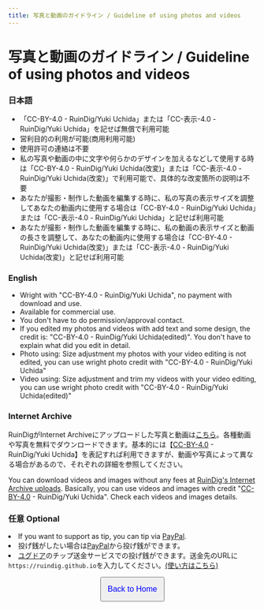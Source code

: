 ```yaml
---
title: 写真と動画のガイドライン / Guideline of using photos and videos
---
```


# 写真と動画のガイドライン / Guideline of using photos and videos

### 日本語

* 「CC-BY-4.0 - RuinDig/Yuki Uchida」または「CC-表示-4.0 - RuinDig/Yuki Uchida」を記せば無償で利用可能
* 営利目的の利用が可能(商用利用可能)
* 使用許可の連絡は不要
* 私の写真や動画の中に文字や何らかのデザインを加えるなどして使用する時は「CC-BY-4.0 - RuinDig/Yuki Uchida(改変)」または「CC-表示-4.0 - RuinDig/Yuki Uchida(改変)」で利用可能で、具体的な改変箇所の説明は不要
* あなたが撮影・制作した動画を編集する時に、私の写真の表示サイズを調整してあなたの動画内に使用する場合は「CC-BY-4.0 - RuinDig/Yuki Uchida」または「CC-表示-4.0 - RuinDig/Yuki Uchida」と記せば利用可能
* あなたが撮影・制作した動画を編集する時に、私の動画の表示サイズと動画の長さを調整して、あなたの動画内に使用する場合は「CC-BY-4.0 - RuinDig/Yuki Uchida(改変)」または「CC-表示-4.0 - RuinDig/Yuki Uchida(改変)」と記せば利用可能

### English

* Wright with "CC-BY-4.0 - RuinDig/Yuki Uchida", no payment with download and use.
* Available for commercial use.
* You don't have to do permission/approval contact.
* If you edited my photos and videos with add text and some design, the credit is: "CC-BY-4.0 - RuinDig/Yuki Uchida(edited)". You don't have to explain what did you edit in detail.
* Photo using: Size adjustment my photos with your video editing is not edited, you can use wright photo credit with "CC-BY-4.0 - RuinDig/Yuki Uchida"
* Video using: Size adjustment and trim my videos with your video editing, you can use wright photo credit with "CC-BY-4.0 - RuinDig/Yuki Uchida(edited)"

### Internet Archive

<p>RuinDigがInternet Archiveにアップロードした写真と動画は<a href="https://archive.org/details/@ruindig?and[]=creator%3A%22ruindig%2Fyuki+uchida%22&sort=-date&and[]=mediatype%3A%22image%22&and[]=mediatype%3A%22movies%22">こちら</a>。各種動画や写真を無料でダウンロードできます。基本的には【<a href="https://creativecommons.org/licenses/by/4.0/deed.ja">CC-BY-4.0</a> - RuinDig/Yuki Uchida】を表記すれば利用できますが、動画や写真によって異なる場合があるので、それぞれの詳細を参照してください。</p>

<p>You can download videos and images without any fees at <a href="https://archive.org/details/@ruindig?and[]=creator%3A%22ruindig%2Fyuki+uchida%22&sort=-date&and[]=mediatype%3A%22image%22&and[]=mediatype%3A%22movies%22">RuinDig's Internet Archive uploads</a>. Basically, you can use videos and images with credit "<a href="https://creativecommons.org/licenses/by/4.0/">CC-BY-4.0</a> - RuinDig/Yuki Uchida". Check each videos and images details.</p>

### 任意 Optional

<li>If you want to support as tip, you can tip via <a href="https://paypal.me/ruindig/500">PayPal</a>.</li>
<li>投げ銭がしたい場合は<a href="https://paypal.me/ruindig/500">PayPal</a>から投げ銭ができます。</li>
<li><a href="https://www.yggdore.com">ユグドア</a>のチップ送金サービスでの投げ銭ができます。送金先のURLに<code>https://ruindig.github.io</code>を入力してください。<a href="https://www.yggdore.com/flow/sendbank/">(使い方はこちら)</a></li>

<script src="https://codoc.jp/js/cms.js" data-css="blue" data-usercode="c9TQJjS1dA" charset="UTF-8" defer></script><div id="codoc-entry-8FY1GS5i0A" class="codoc-entries" data-without-body="1" data-support-button-text="RuinDigに100円から投げ銭/Tip from 100JPY" data-show-like="0" data-show-about-codoc="0" data-support-message="よろしければここから投げ銭ができます。ブログと写真と動画の活力になります。Tip here will be energy for blog, photos and videos."></div>

<div style="text-align:center"><p><a href="https://ruindig.github.io"><button style="width:130px; height:50px;"><span style="color:blue; font-size:16px;">Back to Home</span></button></a></p></div>